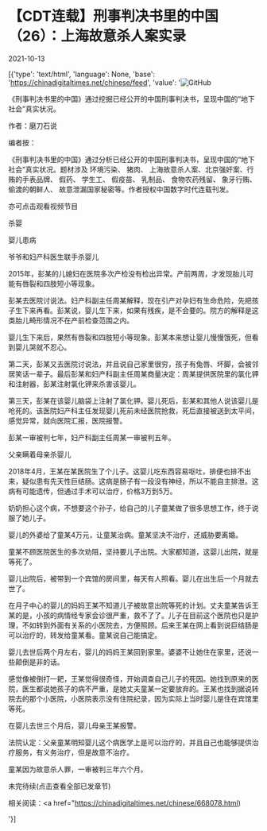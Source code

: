 # 【CDT连载】刑事判决书里的中国（26）：上海故意杀人案实录

2021-10-13

[{'type': 'text/html', 'language': None, 'base': 'https://chinadigitaltimes.net/chinese/feed', 'value': '![GitHub](https://chinadigitaltimes.net/chinese/files/2021/09/刑事判决书里的中国-791x1024.jpg)



《刑事判决书里的中国》通过挖掘已经公开的中国刑事判决书，呈现中国的“地下社会”真实状况。 

作者：磨刀石说



编者按：

《刑事判决书里的中国》通过分析已经公开的中国刑事判决书，呈现中国的“地下社会”真实状况。题材涉及 环境污染、 猪肉、 上海故意杀人案、北京强奸案、行贿的手表品牌、 假药、 学生工、 假疫苗、 乳制品、 食物农药残留、 象牙行贿、 偷渡的朝鲜人、 故意泄漏国家秘密等。作者授权中国数字时代连载刊发。

亦可点击观看视频节目





杀婴

婴儿患病

爷爷和妇产科医生联手杀婴儿

2015年，彭某的儿媳妇在医院多次产检没有检出异常。产前两周，才发现胎儿可能有唇裂和四肢短小等现象。

彭某去医院讨说法。妇产科副主任周某解释，现在引产对孕妇有生命危险，先把孩子生下来再看。彭某说，婴儿生下来，如果有残疾，是不会要的。院方的解释是这类胎儿畸形情况不在产前检查范围之内。

婴儿生下来后，果然有唇裂和四肢短小等现象。彭某本来想让婴儿慢慢饿死，但看到婴儿哭就不忍心。

第二天，彭某又去医院讨说法，并且说自己家里很穷，孩子有兔唇、坏脚，会被邻居笑话一辈子。最后彭某和妇产科副主任周某商量决定：周某提供医院里的氯化钾和注射器，彭某注射氯化钾来杀害该婴儿。

第三天，彭某在该婴儿脑袋上注射了氯化钾。婴儿死后，彭某和其他人说该婴儿是呛死的。该医院妇产科主任发现婴儿死前未经医院抢救，死后直接被送到太平间，感觉异常，就向医院汇报，医院报警。

彭某一审被判七年，妇产科副主任周某一审被判五年。

父亲瞒着母亲杀婴儿

2018年4月，王某在某医院生了个儿子。这婴儿吃东西容易呕吐，排便也排不出来，疑似患有先天性巨结肠。这病是肠子有一段没有神经，所以不能自主排泄。这病有可能遗传，但通过手术可以治疗，价格3万到5万。

奶奶担心这个病，不想要这个孙子，给自己的儿子童某做了很多思想工作，终于说服了她儿子。

婴儿的外婆给了童某4万元，让童某治病。童某坚决不治疗，还威胁要离婚。

童某不顾医院医生的多次劝阻，坚持要儿子出院。大家都知道，这婴儿出院，就是等死了。

婴儿出院后，被带到一个宾馆的房间里，每天有人照看。婴儿在出生后一个月就去世了。

在月子中心的婴儿的妈妈王某不知道儿子被故意出院等死的计划。丈夫童某告诉王某的是，小孩的病情经专家会诊很严重，救不了了。儿子在目前这个医院也只是护理，不如转到外面有关系的小医院去，方便照顾。后来王某在网上看到说巨结肠是可以治疗的，转发给童某看。童某说自己能搞定。

婴儿去世后两个月左右，婴儿的妈妈王某回到家里。婆婆不让她住在家里，还说一些颠倒是非的话。

感觉像被倒打一耙，王某觉得很奇怪，开始调查自己儿子的死因。她找到原来的医院，医生都说她孩子的病不严重，是她丈夫童某一定要放弃的。王某也找到据说转院去的那个小医院，小医院表示没有住院纪录，因为实际上当时婴儿是住在宾馆里等死。

在婴儿去世三个月后，婴儿母亲王某报警。

法院认定：父亲童某明知婴儿这个病医学上是可以治疗的，并且自己也能够提供治疗服务，有义务治疗，但是故意不治疗。

童某因为故意杀人罪，一审被判三年六个月。

未完待续(点击查看全部已发章节)





相关阅读：<a href="https://chinadigitaltimes.net/chinese/668078.html)

'}]